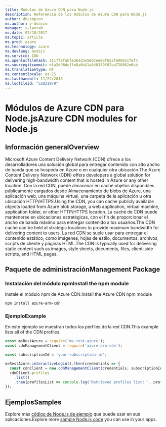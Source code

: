 ```yaml
---
title: Módulos de Azure CDN para Node.js
description: Referencia de los módulos de Azure CDN para Node.js
author: dksimpson
ms.author: v-deasim
manager: v-laurab
ms.date: 07/18/2017
ms.topic: article
ms.prod: azure
ms.technology: azure
ms.devlang: nodejs
ms.service: CDN
ms.openlocfilehash: 1117f8fabfe364d3e5602ee89f652fe98851fef4
ms.sourcegitcommit: efa2d98deffe8a0d41a8d63f9f07aa720862e6ab
ms.translationtype: HT
ms.contentlocale: es-ES
ms.lasthandoff: 11/22/2018
ms.locfileid: "52021979"
---
```

# <a name="azure-cdn-modules-for-nodejs"></a><span data-ttu-id="cda96-103">Módulos de Azure CDN para Node.js</span><span class="sxs-lookup"><span data-stu-id="cda96-103">Azure CDN modules for Node.js</span></span>

## <a name="overview"></a><span data-ttu-id="cda96-104">Información general</span><span class="sxs-lookup"><span data-stu-id="cda96-104">Overview</span></span>

<span data-ttu-id="cda96-105">Microsoft Azure Content Delivery Network (CDN) ofrece a los desarrolladores una solución global para entregar contenido con alto ancho de banda que se hospeda en Azure o en cualquier otra ubicación.</span><span class="sxs-lookup"><span data-stu-id="cda96-105">The Azure Content Delivery Network (CDN) offers developers a global solution for delivering high-bandwidth content that is hosted in Azure or any other location.</span></span> <span data-ttu-id="cda96-106">Con la red CDN, puede almacenar en caché objetos disponibles públicamente cargados desde Almacenamiento de blobs de Azure, una aplicación web, una máquina virtual, una carpeta de la aplicación u otra ubicación HTTP/HTTPS.</span><span class="sxs-lookup"><span data-stu-id="cda96-106">Using the CDN, you can cache publicly available objects loaded from Azure blob storage, a web application, virtual machine, application folder, or other HTTP/HTTPS location.</span></span> <span data-ttu-id="cda96-107">La caché de CDN puede mantenerse en ubicaciones estratégicas, con el fin de proporcionar el ancho de banda máximo para entregar contenido a los usuarios.</span><span class="sxs-lookup"><span data-stu-id="cda96-107">The CDN cache can be held at strategic locations to provide maximum bandwidth for delivering content to users.</span></span> <span data-ttu-id="cda96-108">La red CDN se suele usar para entregar el contenido estático, como imágenes, hojas de estilo, documentos, archivos, scripts de cliente y páginas HTML.</span><span class="sxs-lookup"><span data-stu-id="cda96-108">The CDN is typically used for delivering static content such as images, style sheets, documents, files, client-side scripts, and HTML pages.</span></span>

## <a name="management-package"></a><span data-ttu-id="cda96-109">Paquete de administración</span><span class="sxs-lookup"><span data-stu-id="cda96-109">Management Package</span></span>

### <a name="install-the-npm-module"></a><span data-ttu-id="cda96-110">Instalación del módulo npm</span><span class="sxs-lookup"><span data-stu-id="cda96-110">Install the npm module</span></span>

<span data-ttu-id="cda96-111">Instale el módulo npm de Azure CDN.</span><span class="sxs-lookup"><span data-stu-id="cda96-111">Install the Azure CDN npm module</span></span>

```bash
npm install azure-arm-cdn
```

### <a name="example"></a><span data-ttu-id="cda96-112">Ejemplo</span><span class="sxs-lookup"><span data-stu-id="cda96-112">Example</span></span>

<span data-ttu-id="cda96-113">En este ejemplo se muestran todos los perfiles de la red CDN.</span><span class="sxs-lookup"><span data-stu-id="cda96-113">This example lists all of the CDN profiles.</span></span>

```javascript
const msRestAzure = require('ms-rest-azure');
const cdnManagementClient = require('azure-arm-cdn');

const subscriptionId = 'your-subscription-id';

msRestAzure.interactiveLogin().then(credentials => {
  const cdnClient = new cdnManagementClient(credentials, subscriptionId);
  cdnClient.profiles
    .list()
    .then(profilesList => console.log('Retrieved profiles list: ', profilesList));
});
```

## <a name="samples"></a><span data-ttu-id="cda96-114">Ejemplos</span><span class="sxs-lookup"><span data-stu-id="cda96-114">Samples</span></span>

<span data-ttu-id="cda96-115">Explore más [código de Node.js de ejemplo](https://azure.microsoft.com/resources/samples/?platform=nodejs) que puede usar en sus aplicaciones.</span><span class="sxs-lookup"><span data-stu-id="cda96-115">Explore more [sample Node.js code](https://azure.microsoft.com/resources/samples/?platform=nodejs) you can use in your apps.</span></span>

